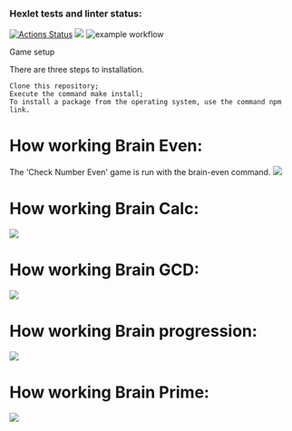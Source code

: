 ### Hexlet tests and linter status:
[![Actions Status](https://github.com/shaolanx/frontend-project-lvl1/workflows/hexlet-check/badge.svg)](https://github.com/shaolanx/frontend-project-lvl1/actions)
<a href="https://codeclimate.com/github/codeclimate/codeclimate/maintainability"><img src="https://api.codeclimate.com/v1/badges/a99a88d28ad37a79dbf6/maintainability" /></a>
![example workflow](https://github.com/shaolanx/frontend-project-lvl1/actions/workflows/make-lint.yml/badge.svg)

Game setup

There are three steps to installation.

    Clone this repository;
    Execute the command make install;
    To install a package from the operating system, use the command npm link.



# How working Brain Even:
The 'Check Number Even' game is run with the brain-even command.
<a href="https://asciinema.org/a/476075" target="_blank"><img src="https://asciinema.org/a/476075.svg" /></a>
# How working Brain Calc:
<a href="https://asciinema.org/a/476074" target="_blank"><img src="https://asciinema.org/a/476074.svg" /></a>
# How working Brain GCD:
<a href="https://asciinema.org/a/476787" target="_blank"><img src="https://asciinema.org/a/476787.svg" /></a>
# How working Brain progression:
<a href="https://asciinema.org/a/476955" target="_blank"><img src="https://asciinema.org/a/476955.svg" /></a>
# How working Brain Prime:
<a href="https://asciinema.org/a/476958" target="_blank"><img src="https://asciinema.org/a/476958.svg" /></a>